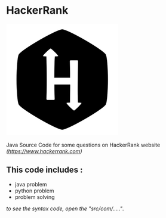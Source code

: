 # HackerRank

![Screenshot](https://github.com/fajri-rasid1st/HackerRank/blob/master/asset/hackerrank.png)

Java Source Code for some questions on HackerRank website _(https://www.hackerrank.com)_

## This code includes :

-   java problem
-   python problem
-   problem solving

_to see the syntax code, open the "src/com/....."_.
